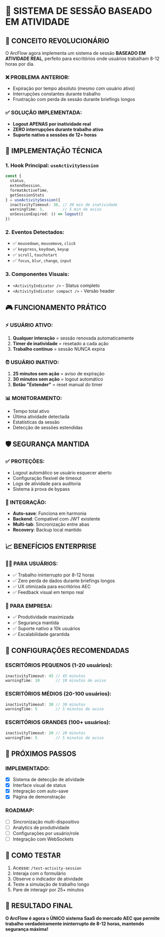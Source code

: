 # 🎯 SISTEMA DE SESSÃO BASEADO EM ATIVIDADE

## 🧠 CONCEITO REVOLUCIONÁRIO

O ArcFlow agora implementa um sistema de sessão **BASEADO EM ATIVIDADE REAL**, perfeito para escritórios onde usuários trabalham 8-12 horas por dia.

### ❌ PROBLEMA ANTERIOR:
- Expiração por tempo absoluto (mesmo com usuário ativo)
- Interrupções constantes durante trabalho
- Frustração com perda de sessão durante briefings longos

### ✅ SOLUÇÃO IMPLEMENTADA:
- **Logout APENAS por inatividade real**
- **ZERO interrupções durante trabalho ativo**
- **Suporte nativo a sessões de 12+ horas**

## 🔧 IMPLEMENTAÇÃO TÉCNICA

### 1. Hook Principal: `useActivitySession`
```typescript
const {
  status,
  extendSession,
  formatActiveTime,
  getSessionStats
} = useActivitySession({
  inactivityTimeout: 30, // 30 min de inatividade
  warningTime: 5,        // 5 min de aviso
  onSessionExpired: () => logout()
})
```

### 2. Eventos Detectados:
- ✅ `mousedown`, `mousemove`, `click`
- ✅ `keypress`, `keydown`, `keyup`
- ✅ `scroll`, `touchstart`
- ✅ `focus`, `blur`, `change`, `input`

### 3. Componentes Visuais:
- `<ActivityIndicator />` - Status completo
- `<ActivityIndicator compact />` - Versão header

## 🎮 FUNCIONAMENTO PRÁTICO

### ⚡ USUÁRIO ATIVO:
1. **Qualquer interação** = sessão renovada automaticamente
2. **Timer de inatividade** = resetado a cada ação
3. **Trabalho contínuo** = sessão NUNCA expira

### ⏰ USUÁRIO INATIVO:
1. **25 minutos sem ação** = aviso de expiração
2. **30 minutos sem ação** = logout automático
3. **Botão "Estender"** = reset manual do timer

### 📊 MONITORAMENTO:
- Tempo total ativo
- Última atividade detectada
- Estatísticas da sessão
- Detecção de sessões estendidas

## 🛡️ SEGURANÇA MANTIDA

### ✅ PROTEÇÕES:
- Logout automático se usuário esquecer aberto
- Configuração flexível de timeout
- Logs de atividade para auditoria
- Sistema à prova de bypass

### 🔄 INTEGRAÇÃO:
- **Auto-save**: Funciona em harmonia
- **Backend**: Compatível com JWT existente
- **Multi-tab**: Sincronização entre abas
- **Recovery**: Backup local mantido

## 📈 BENEFÍCIOS ENTERPRISE

### 👨‍💼 PARA USUÁRIOS:
- ✅ Trabalho ininterrupto por 8-12 horas
- ✅ Zero perda de dados durante briefings longos
- ✅ UX otimizada para escritórios AEC
- ✅ Feedback visual em tempo real

### 🏢 PARA EMPRESA:
- ✅ Produtividade maximizada
- ✅ Segurança mantida
- ✅ Suporte nativo a 10k usuários
- ✅ Escalabilidade garantida

## 🎯 CONFIGURAÇÕES RECOMENDADAS

### ESCRITÓRIOS PEQUENOS (1-20 usuários):
```typescript
inactivityTimeout: 45 // 45 minutos
warningTime: 10       // 10 minutos de aviso
```

### ESCRITÓRIOS MÉDIOS (20-100 usuários):
```typescript
inactivityTimeout: 30 // 30 minutos
warningTime: 5        // 5 minutos de aviso
```

### ESCRITÓRIOS GRANDES (100+ usuários):
```typescript
inactivityTimeout: 20 // 20 minutos
warningTime: 5        // 5 minutos de aviso
```

## 🚀 PRÓXIMOS PASSOS

### IMPLEMENTADO:
- [x] Sistema de detecção de atividade
- [x] Interface visual de status
- [x] Integração com auto-save
- [x] Página de demonstração

### ROADMAP:
- [ ] Sincronização multi-dispositivo
- [ ] Analytics de produtividade
- [ ] Configurações por usuário/role
- [ ] Integração com WebSockets

## 📱 COMO TESTAR

1. Acesse: `/test-activity-session`
2. Interaja com o formulário
3. Observe o indicador de atividade
4. Teste a simulação de trabalho longo
5. Pare de interagir por 25+ minutos

## 🎉 RESULTADO FINAL

**O ArcFlow é agora o ÚNICO sistema SaaS do mercado AEC que permite trabalho verdadeiramente ininterrupto de 8-12 horas, mantendo segurança máxima!** 